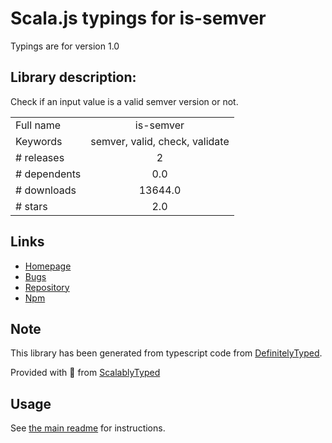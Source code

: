 
# Scala.js typings for is-semver

Typings are for version 1.0

## Library description:
Check if an input value is a valid semver version or not.

|                    |                 |
| ------------------ | :-------------: |
| Full name          | is-semver |
| Keywords           | semver, valid, check, validate |
| # releases         | 2 |
| # dependents       | 0.0 |
| # downloads        | 13644.0 |
| # stars            | 2.0 |

## Links
- [Homepage](https://github.com/IonicaBizau/is-semver#readme)
- [Bugs](https://github.com/IonicaBizau/is-semver/issues)
- [Repository](https://github.com/IonicaBizau/is-semver)
- [Npm](https://www.npmjs.com/package/is-semver)
    


## Note
This library has been generated from typescript code from [DefinitelyTyped](https://definitelytyped.org).

Provided with :purple_heart: from [ScalablyTyped](https://github.com/oyvindberg/ScalablyTyped)

## Usage
See [the main readme](../../readme.md) for instructions.


